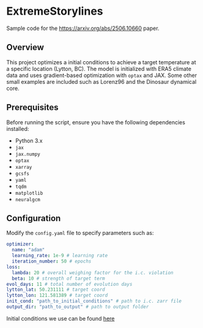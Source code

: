 # ExtremeStorylines

Sample code for the https://arxiv.org/abs/2506.10660 paper. 

## Overview
This project optimizes a initial conditions to achieve a target temperature at a specific location (Lytton, BC). The model is initialized with ERA5 climate data and uses gradient-based optimization with `optax` and JAX. Some other small examples are included such as Lorenz96 and the Dinosaur dynamical core.

## Prerequisites
Before running the script, ensure you have the following dependencies installed:

- Python 3.x
- `jax`
- `jax.numpy`
- `optax`
- `xarray`
- `gcsfs`
- `yaml`
- `tqdm`
- `matplotlib`
- `neuralgcm`

## Configuration
Modify the `config.yaml` file to specify parameters such as:
```yaml
optimizer:
  name: "adam"
  learning_rate: 1e-9 # learning rate
  iteration_number: 50 # epochs
loss:
  lambda: 20 # overall weighing factor for the i.c. violation
  beta: 10 # strength of target term
evol_days: 11 # total number of evolution days
lytton_lat: 50.231111 # target coord
lytton_lon: 121.581389 # target coord
init_cond: "path_to_initial_conditions" # path to i.c. zarr file
output_dir: "path_to_output" # path to output folder
```

Initial conditions we use can be found [here](https://uqam-my.sharepoint.com/:u:/r/personal/cf891976_ens_uqam_ca/Documents/ExtremeStoryline/initial_cond.zip?csf=1&web=1&e=cxiunK)
